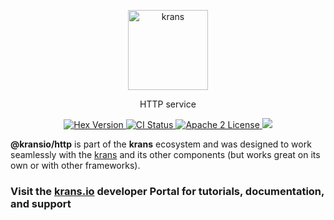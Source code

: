 <p align="center">
  <a href="https://krans.io">
    <img alt="krans" src="https://raw.githubusercontent.com/kransio/assets/master/icons/png/icon-header-repository.png" width="128">
  </a>
</p>

<p align="center">
  HTTP service
</p>

<p align="center">
  <a href="https://www.npmjs.com/package/@krans/http">
    <img alt="Hex Version" src="https://img.shields.io/npm/v/@kransio/http.svg">
  </a>
  <a href="https://github.com/kransio/http/actions">
    <img alt="CI Status" src="https://github.com/kransio/http/workflows/ci/badge.svg">
  </a>
  <a href="https://opensource.org/licenses/Apache-2.0">
    <img alt="Apache 2 License" src="https://img.shields.io/npm/l/krans">
  </a>
  <a href="https://codecov.io/gh/kransio/http">
    <img src="https://codecov.io/gh/kransio/http/branch/master/graph/badge.svg?token=CYpB9H2ah3"/>
  </a>
</p>

**@kransio/http** is part of the **krans** ecosystem and was designed to work seamlessly with the [krans](https://krans.io) and its other components (but works great on its own or with other frameworks).

### Visit the [krans.io](https://krans.io) developer Portal for tutorials, documentation, and support